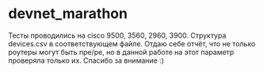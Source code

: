 # devnet_marathon
Тесты проводились на cisco 9500, 3560, 2960, 3900.
Структура devices.csv в соответствующем файле.
Отдаю себе отчёт, что не только роутеры могут быть npe/pe, но в данной работе на этот параметр проверяла только их.
Спасибо за внимание :)
